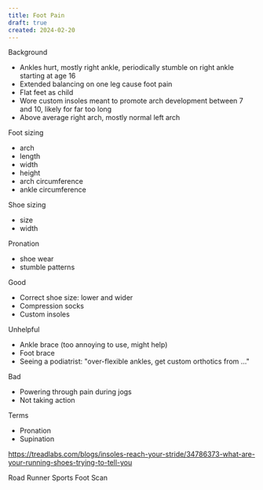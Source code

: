 ```yaml
---
title: Foot Pain
draft: true
created: 2024-02-20
---
```


Background

- Ankles hurt, mostly right ankle, periodically stumble on right ankle starting
  at age 16
- Extended balancing on one leg cause foot pain
- Flat feet as child
- Wore custom insoles meant to promote arch development between 7 and 10, likely
  for far too long
- Above average right arch, mostly normal left arch

Foot sizing

- arch
- length
- width
- height
- arch circumference
- ankle circumference

Shoe sizing

- size
- width

Pronation

- shoe wear
- stumble patterns

Good

- Correct shoe size: lower and wider
- Compression socks
- Custom insoles

Unhelpful

- Ankle brace (too annoying to use, might help)
- Foot brace
- Seeing a podiatrist: "over-flexible ankles, get custom orthotics from ..."

Bad

- Powering through pain during jogs
- Not taking action

Terms

- Pronation
- Supination

https://treadlabs.com/blogs/insoles-reach-your-stride/34786373-what-are-your-running-shoes-trying-to-tell-you

Road Runner Sports Foot Scan
